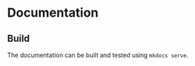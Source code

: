 <!--
SPDX-License-Identifier: CC0-1.0
SPDX-FileCopyrightText: none
-->

# Documentation

## Build

The documentation can be built and tested using `mkdocs serve`.
